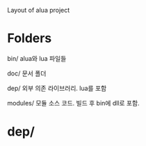 Layout of alua project

# Folders

 bin/ alua와 lua 파일들

 doc/  문서 폴더

 dep/ 외부 의존 라이브러리. lua를 포함

 modules/ 모듈 소스 코드. 빌드 후 bin에 dll로 포함.

# dep/

   

